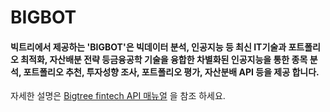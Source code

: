 # BIGBOT

####  빅트리에서 제공하는 'BIGBOT'은 빅데이터 분석, 인공지능 등 최신 IT기술과 포트폴리오 최적화, 자산배분 전략 등금융공학 기술을 융합한 차별화된 인공지능을 통한 종목 분석, 포트폴리오 추천, 투자성향 조사, 포트폴리오 평가, 자산분배 API 등을 제공 합니다.

 자세한 설명은 [Bigtree fintech API 매뉴얼](https://developers.koscom.co.kr/resources/documentation/20170721_Bigtree%20fintech%20API.pdf) 을 참조 하세요.

